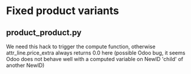 # Fixed product variants

## product_product.py
We need this hack to trigger the compute function, otherwise attr_line.price_extra always returns 0.0 here (possible Odoo bug, it seems Odoo does not behave well with a computed variable on NewID 'child' of another NewID)